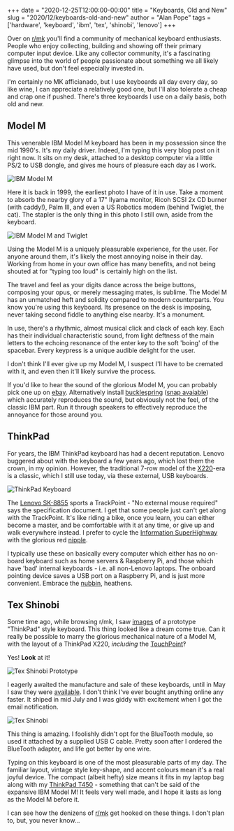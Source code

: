 +++
date = "2020-12-25T12:00:00-00:00"
title = "Keyboards, Old and New"
slug = "2020/12/keyboards-old-and-new"
author = "Alan Pope"
tags = ['hardware', 'keyboard', 'ibm', 'tex', 'shinobi', 'lenovo']
+++

Over on [r/mk](https://www.reddit.com/r/MechanicalKeyboards/) you'll find a community of mechanical keyboard enthusiasts. People who enjoy collecting, building and showing off their primary computer input device. Like any collector community, it's a fascinating glimpse into the world of people passionate about something we all likely have used, but don't feel especially invested in.

I'm certainly no MK afficianado, but I use keyboards all day every day, so like wine, I can appreciate a relatively good one, but I'll also tolerate a cheap and crap one if pushed. There's three keyboards I use on a daily basis, both old and new.

## Model M

This venerable IBM Model M keyboard has been in my possession since the mid 1990's. It's my daily driver. Indeed, I'm typing this very blog post on it right now. It sits on my desk, attached to a desktop computer via a little PS/2 to USB dongle, and gives me hours of pleasure each day as I work.

![IBM Model M](/blog/images/2020-12-25/model-m.jpg)

Here it is back in 1999, the earliest photo I have of it in use. Take a moment to absorb the nearby glory of a 17" Ilyama monitor, Ricoh SCSI 2x CD burner (with caddy!), Palm III, and even a US Robotics modem (behind Twiglet, the cat). The stapler is the only thing in this photo I still own, aside from the keyboard.

![IBM Model M and Twiglet](/blog/images/2020-12-25/model-m-twiglet.jpg)

Using the Model M is a uniquely pleasurable experience, for the user. For anyone around them, it's likely the most annoying noise in their day. Working from home in your own office has many benefits, and not being shouted at for "typing too loud" is certainly high on the list.

The travel and feel as your digits dance across the beige buttons, composing your opus, or merely messaging mates, is sublime. The Model M has an unmatched heft and solidity compared to modern counterparts. You know you're using this keyboard. Its presence on the desk is imposing, never taking second fiddle to anything else nearby. It's a monument.

In use, there's a rhythmic, almost musical click and clack of each key. Each has their individual characteristic sound, from light deftness of the main letters to the echoing resonance of the enter key to the soft 'boing' of the spacebar. Every keypress is a unique audible delight for the user.

I don't think I'll ever give up my Model M, I suspect I'll have to be cremated with it, and even then it'll likely survive the process.

If you'd like to hear the sound of the glorious Model M, you can probably pick one up on [ebay](https://www.ebay.co.uk/sch/i.html?_nkw=ibm+model+m). Alternatively install [bucklespring](https://github.com/zevv/bucklespring) ([snap avaiable](https://snapcraft.io/bucklespring)) which accurately reproduces the sound, but obviously not the feel, of the classic IBM part. Run it through speakers to effectively reproduce the annoyance for those around you.

## ThinkPad

For years, the IBM ThinkPad keyboard has had a decent reputation. Lenovo buggered about with the keyboard a few years ago, which lost them the crown, in my opinion. However, the traditional 7-row model of the [X220](http://www.thinkwiki.org/wiki/Category:X220)-era is a classic, which I still use today, via these external, USB keyboards. 

![ThinkPad Keyboard](/blog/images/2020-12-25/external-keyboard.jpg)

The [Lenovo SK-8855](https://support.lenovo.com/gb/en/solutions/pd005137-thinkpad-usb-keyboard-with-trackpoint-overview) sports a TrackPoint - "No external mouse required" says the specification document. I get that some people just can't get along with the TrackPoint. It's like riding a bike, once you learn, you can either become a master, and be comfortable with it at any time, or give up and walk everywhere instead. I prefer to cycle the [Information SuperHighway](https://en.wikipedia.org/wiki/Irony) with the glorious red [nipple](https://xkcd.com/243/). 

I typically use these on basically every computer which either has no on-board keyboard such as home servers & Raspberry Pi, and those which have 'bad' internal keyboards - i.e. all non-Lenovo laptops. The onboard pointing device saves a USB port on a Raspberry Pi, and is just more convenient. Embrace the [nubbin](https://xkcd.com/243/), heathens.

## Tex Shinobi

Some time ago, while browsing r/mk, I saw [images](https://www.reddit.com/r/MechanicalKeyboards/comments/bn2072/tex_shinobi_2nd_prototype_mechanical_keyboard/) of a prototype "ThinkPad" style keyboard. This thing looked like a dream come true. Can it really be possible to marry the glorious mechanical nature of a Model M, with the layout of a ThinkPad X220, *including* the [TouchPoint](https://xkcd.com/243/)‽

Yes! **Look** at it!

![Tex Shinobi Prototype](/blog/images/2020-12-25/ugwzd9cjhfx21.jpg)

I eagerly awaited the manufacture and sale of these keyboards, until in May I saw they were [available](https://tex.com.tw/products/shinobi). I don't think I've ever bought anything online any faster. It shiped in mid July and I was giddy with excitement when I got the email notification. 

![Tex Shinobi](/blog/images/2020-12-25/shinobi.jpg)

This thing is amazing. I foolishly didn't opt for the BlueTooth module, so used it attached by a supplied USB C cable. Pretty soon after I ordered the BlueTooth adapter, and life got better by one wire. 

Typing on this keyboard is one of the most pleasurable parts of my day. The familiar layout, vintage style key-shape, and accent colours mean it's a real joyful device. The compact (albeit hefty) size means it fits in my laptop bag along with my [ThinkPad T450](https://www.lenovo.com/gb/en/laptops/thinkpad/t-series/t450/) - something that can't be said of the expansive IBM Model M! It feels very well made, and I hope it lasts as long as the Model M before it. 

I can see how the denizens of [r/mk](https://www.reddit.com/r/MechanicalKeyboards/) get hooked on these things. I don't plan to, but, you never know...
